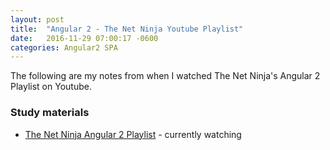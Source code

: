 ```yaml
---
layout: post
title:  "Angular 2 - The Net Ninja Youtube Playlist"
date:   2016-11-29 07:00:17 -0600
categories: Angular2 SPA
---
```


The following are my notes from when I watched The Net Ninja's
Angular 2 Playlist on Youtube.


### Study materials

* [The Net Ninja Angular 2 Playlist](https://www.youtube.com/playlist?list=PL4cUxeGkcC9jqhk5RvBiEwHMKSUXPyng0) - currently watching

